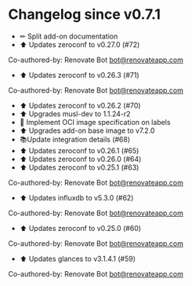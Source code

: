 # Changelog since v0.7.1
- ✏ Split add-on documentation 
- ⬆ Updates zeroconf to v0.27.0 (#72)

Co-authored-by: Renovate Bot <bot@renovateapp.com> 
- ⬆ Updates zeroconf to v0.26.3 (#71)

Co-authored-by: Renovate Bot <bot@renovateapp.com> 
- ⬆ Updates zeroconf to v0.26.2 (#70) 
- ⬆ Upgrades musl-dev to 1.1.24-r2 
- 🔨 Implement OCI image specification on labels 
- ⬆ Upgrades add-on base image to v7.2.0 
- 📚Update integration details (#68) 
- ⬆ Updates zeroconf to v0.26.1 (#65) 
- ⬆ Updates zeroconf to v0.26.0 (#64) 
- ⬆ Updates zeroconf to v0.25.1 (#63)

Co-authored-by: Renovate Bot <bot@renovateapp.com> 
- ⬆ Updates influxdb to v5.3.0 (#62)

Co-authored-by: Renovate Bot <bot@renovateapp.com> 
- ⬆ Updates zeroconf to v0.25.0 (#60)

Co-authored-by: Renovate Bot <bot@renovateapp.com> 
- ⬆ Updates glances to v3.1.4.1 (#59)

Co-authored-by: Renovate Bot <bot@renovateapp.com> 
